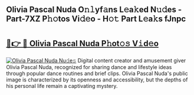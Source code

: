 ## Olivia Pascal Nuda O𝚗𝚕yf𝚊ns L𝚎a𝚔ed N𝚞𝚍es - Part-7XZ P𝚑𝚘tos Vi𝚍𝚎o - H𝚘𝚝 Part L𝚎a𝚔s fJnpc

# <h2><a href="http://kf3dlwf.oniu.top/?m=Olivia+Pascal+Nuda">🔗👉 🔴 Olivia Pascal Nuda P𝚑ot𝚘𝚜 V𝚒d𝚎o</a></h2>

[![Olivia Pascal Nuda Nu𝚍e𝚜](https://i.imgur.com/0qMVB7G.gif)](http://kf3dlwf.oniu.top/?m=Olivia+Pascal+Nuda)
Digital content creator and amusement giver Olivia Pascal Nuda, recognized for sharing dance and lifestyle ideas through popular dance routines and brief clips. Olivia Pascal Nuda's public image is characterized by its openness and accessibility, but the depths of his personal life remain a captivating mystery.  
